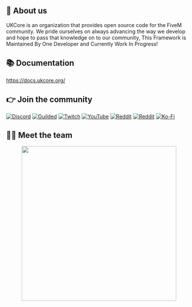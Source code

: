 ## 👋 About us
UKCore is an organization that provides open source code for the FiveM community. We pride ourselves on always advancing the way we develop and hope to pass that knowledge on to our community, This Framework is Maintained By One Developer and Currently Work In Progress!

## 📚 Documentation
https://docs.ukcore.org/

## 👉 Join the community
[![Discord](https://img.shields.io/badge/Discord-%237289DA.svg?style=for-the-badge&logo=discord&logoColor=white)](https://discord.gg/coming-soon)
[![Guilded](https://img.shields.io/badge/Guilded-F4C400.svg?style=for-the-badge&logo=guilded&logoColor=white)](https://guilded.gg/coming-soon)
[![Twitch](https://img.shields.io/badge/Twitch-%239146FF.svg?style=for-the-badge&logo=Twitch&logoColor=white)](https://www.twitch.tv/coming-soon)
[![YouTube](https://img.shields.io/badge/YouTube-%23FF0000.svg?style=for-the-badge&logo=YouTube&logoColor=white)](https://www.youtube.com/c/coming-soon)
[![Reddit](https://img.shields.io/badge/Reddit-FF4500?style=for-the-badge&logo=reddit&logoColor=white)](https://www.reddit.com/r/coming-soon/)
[![Reddit](https://img.shields.io/badge/Reddit-FF4500?style=for-the-badge&logo=reddit&logoColor=white)](https://www.reddit.com/r/coming-soon/)
[![Ko-Fi](https://img.shields.io/badge/Ko--fi-F16061?style=for-the-badge&logo=ko-fi&logoColor=white)](https://ko-fi.com/coming-soon)

## 👨‍💻 Meet the team
<p align="center">
 <a href=https://github.com/TheOFViiPeRz-FiveM><img width="420" src=https://github-readme-stats.vercel.app/api?username=TheOFViiPeRz-FiveM&count_private=true&show_icons=true&title_color=dc143c&text_color=ffffff&icon_color=dc143c&hide_border=true&bg_color=282a36&layout=compact&hide_title=false&hide_rank=false><a>
</p>